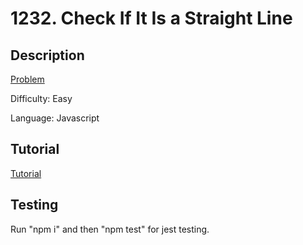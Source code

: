 # 1232. Check If It Is a Straight Line

## Description

[Problem](https://leetcode.com/problems/check-if-it-is-a-straight-line/)

Difficulty: Easy

Language: Javascript

## Tutorial

[Tutorial](https://youtu.be/CiEUMkbSQ-8)

## Testing

Run "npm i" and then "npm test" for jest testing.
